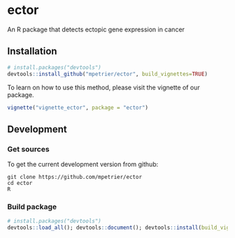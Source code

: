 # ector
An R package that detects ectopic gene expression in cancer


## Installation

```R
# install.packages("devtools")
devtools::install_github("mpetrier/ector", build_vignettes=TRUE)
```

To learn on how to use this method, please visit the vignette of our package.

```R
vignette("vignette_ector", package = "ector")
```


## Development

### Get sources

To get the current development version from github:

```
git clone https://github.com/mpetrier/ector
cd ector
R
```


### Build package

```R
# install.packages("devtools")
devtools::load_all(); devtools::document(); devtools::install(build_vignettes=TRUE); devtools::check()
```
